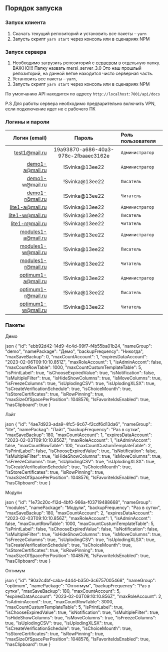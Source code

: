## Порядок запуска

### Запуск клиента

1. Скачать текущий репозиторий и установить все пакеты – `yarn`
2. Запусть скрипт `yarn start` через консоль или в сценариях NPM

### Запуск сервера

1. Необходимо загрузить репозиторий с [сервером](git@github.com:Bravo-Soft/mersi_3.0.git) в отдельную папку. ВАЖНО!!! Папку назвать mersi_server_3.0 Это наш прошлый репозиторий, на данной ветке находится чисто серверная часть.
2. Установить все пакеты – `yarn`,
3. Запусть скрипт `yarn start` через консоль или в сценариях NPM

По умолчанию API находится по адресу `http://localhost:7001/api/docs`

P.S Для работы сервера необходимо предварительно включить VPN, если подключение идет не с рабочего ПК

### Логины и пароли

|      Логин (email) |                Пароль                | Роль пользователя |
| -----------------: | :----------------------------------: | :---------------- |
|      test1@mail.ru | 19a93870-a686-40a3-978c-2fbaaec3162e | `Администратор`   |
|    demo1-a@mail.ru |            !Svinka@13ee22            | `Администратор`   |
|    demo1-w@mail.ru |            !Svinka@13ee22            | `Писатель`        |
|    demo1-r@mail.ru |            !Svinka@13ee22            | `Читатель`        |
|    lite1-a@mail.ru |            !Svinka@13ee22            | `Администратор`   |
|    lite1-w@mail.ru |            !Svinka@13ee22            | `Писатель`        |
|    lite1-r@mail.ru |            !Svinka@13ee22            | `Читатель`        |
| modules1-a@mail.ru |            !Svinka@13ee22            | `Администратор`   |
| modules1-w@mail.ru |            !Svinka@13ee22            | `Писатель`        |
| modules1-r@mail.ru |            !Svinka@13ee22            | `Читатель`        |
| optimum1-a@mail.ru |            !Svinka@13ee22            | `Администратор`   |
| optimum1-r@mail.ru |            !Svinka@13ee22            | `Писатель`        |
| optimum1-w@mail.ru |            !Svinka@13ee22            | `Читатель`        |

### Пакеты

Демо

json
{
"id": "ebb92d42-14d9-4c4d-99f7-f4b55ba01b24,
"nameGroup": "demo",
"namePackage": "Демо",
"backupFrequency": "Никогда",
"maxSaveBackup": 0,
"maxCountAccount": 1,
"expiresDataAccount": "2023-02-06T09:10:10.851Z",
"maxRoleAccount": 1,
"isAdminAccont": false,
"maxCountRowTable": 1000,
"maxCountCustumTemplateTable": 5,
"isPrintLabel": true,
"isChooseExpiredValue": true,
"isNotification": false,
"isMultipleFilter": true,
"isHideShowColumns": true,
"isMoveColumns": true,
"isFreezeColumns": true,
"isUplodingCSV": true,
"isUplodingXLSX": true,
"isCreateVerificationSchedule": true,
"isChoiceMounth": true,
"isStoreCertificates": true,
"isRowPinning": true,
"maxSizeOfSpacePerPosition": 1048576,
"IsFavoriteIdsEnabled": true,
"hasClipboard": true
}

Лайт

json
{
"id": "4ae7d923-ada9-4fc5-9c67-f2cdf6d13da6",
"nameGroup": "lite",
"namePackag": "Лайт",
"backupFrequency": "Раз в сутки",
"maxSaveBackup": 180,
"maxCountAccount": 1,
"expiresDataAccount": "2023-02-03T09:10:10.856Z",
"maxRoleAccount": 1,
"isAdminAccont": false,
"maxCountRowTable": 100,
"maxCountCustumTemplateTable": 2,
"isPrintLabel": false,
"isChooseExpiredValue": true,
"isNotification": false,
"isMultipleFilter": true,
"isHideShowColumns": true,
"isMoveColumns": true,
"isFreezeColumns": true,
"isUplodingCSV": true,
"isUplodingXLSX": true,
"isCreateVerificationSchedule": true,
"isChoiceMounth": true,
"isStoreCertificates": true,
"isRowPinning": true,
"maxSizeOfSpacePerPosition": 1048576,
"IsFavoriteIdsEnabled": true,
"hasClipboard": true
}

Модули

json
{
"id": "1e73c20c-f12d-4bf0-966a-f03719488668",
"nameGroup": "modules",
"namePackage": "Модули",
"backupFrequency": "Раз в сутки",
"maxSaveBackup": 180,
"maxCountAccount": 2,
"expiresDataAccount": "2023-02-03T09:10:10.856Z",
"maxRoleAccount": 1,
"isAdminAccont": false,
"maxCountRowTable": 1000,
"maxCountCustumTemplateTable": 5,
"isPrintLabel": false,
"isChooseExpiredValue": false,
"isNotification": false,
"isMultipleFilter": true,
"isHideShowColumns": true,
"isMoveColumns": true,
"isFreezeColumns": true,
"isUplodingCSV": true,
"isUplodingXLSX": true,
"isCreateVerificationSchedule": true,
"isChoiceMounth": true,
"isStoreCertificates": true,
"isRowPinning": true,
"maxSizeOfSpacePerPosition": 1048576,
"IsFavoriteIdsEnabled": true,
"hasClipboard": true
}

Оптимум

json
{
"id": "90a2c4bf-caba-4d44-b350-3c6757005468",
"nameGroup": "optimum",
"namePackage": "Оптитмум",
"backupFrequency": "Раз в сутки",
"maxSaveBackup": 180,
"maxCountAccount": 5,
"expiresDataAccount": "2023-02-03T09:10:10.856Z",
"maxRoleAccount": 2,
"isAdminAccont": true,
"maxCountRowTable": 3000,
"maxCountCustumTemplateTable": 5,
"isPrintLabel": true,
"isChooseExpiredValue": true,
"isNotification": true,
"isMultipleFilter": true,
"isHideShowColumns": true,
"isMoveColumns": true,
"isFreezeColumns": true,
"isUplodingCSV": true,
"isUplodingXLSX": true,
"isCreateVerificationSchedule": true,
"isChoiceMounth": true,
"isStoreCertificates": true,
"isRowPinning": true,
"maxSizeOfSpacePerPosition": 1048576,
"IsFavoriteIdsEnabled": true,
"hasClipboard": true
}
